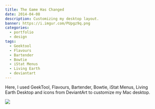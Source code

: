 ```yaml
---
title: The Game Has Changed
date: 2014-04-08
description: Customizing my desktop layout.
banner: https://i.imgur.com/PUpgz9q.png
categories:
  - portfolio
  - design
tags:
  - Geektool
  - Flavours
  - Bartender
  - Bowtie
  - iStat Menus
  - Living Earth
  - deviantart
---
```


Here, I used GeekTool, Flavours, Bartender, Bowtie, iStat Menus, Living Earth Desktop and icons from DeviantArt to customize my Mac desktop.

<p class="centered small-image">
  <img src="https://i.imgur.com/PUpgz9q.png">
</p>
